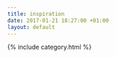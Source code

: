 ```yaml
---
title: inspiration
date: 2017-01-21 18:27:00 +01:00
layout: default
---
```


{% include category.html %}